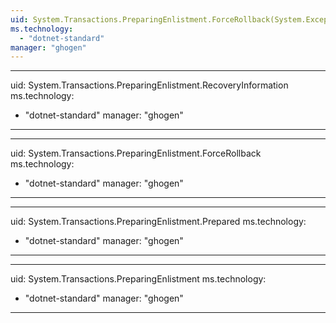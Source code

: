 ```yaml
---
uid: System.Transactions.PreparingEnlistment.ForceRollback(System.Exception)
ms.technology: 
  - "dotnet-standard"
manager: "ghogen"
---
```


---
uid: System.Transactions.PreparingEnlistment.RecoveryInformation
ms.technology: 
  - "dotnet-standard"
manager: "ghogen"
---

---
uid: System.Transactions.PreparingEnlistment.ForceRollback
ms.technology: 
  - "dotnet-standard"
manager: "ghogen"
---

---
uid: System.Transactions.PreparingEnlistment.Prepared
ms.technology: 
  - "dotnet-standard"
manager: "ghogen"
---

---
uid: System.Transactions.PreparingEnlistment
ms.technology: 
  - "dotnet-standard"
manager: "ghogen"
---
